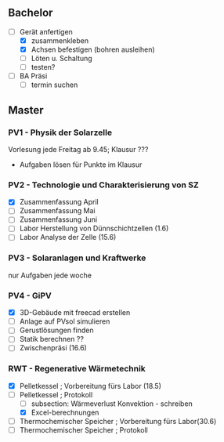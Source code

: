 
## Bachelor
- [ ] Gerät anfertigen
	- [x] zusammenkleben
	- [x] Achsen befestigen (bohren ausleihen)
	- [ ] Löten u. Schaltung
	- [ ] testen?
- [ ] BA Präsi
	- [ ] termin suchen

## Master
### PV1 - Physik der Solarzelle
Vorlesung jede Freitag ab 9.45; Klausur ???
- Aufgaben lösen für Punkte im Klausur
### PV2 - Technologie und Charakterisierung von SZ
- [x] Zusammenfassung April
- [ ] Zusammenfassung Mai
- [ ] Zusammenfassung Juni
- [ ] Labor Herstellung von Dünnschichtzellen (1.6)
- [ ] Labor Analyse der Zelle (15.6)

### PV3 - Solaranlagen und Kraftwerke
nur Aufgaben jede woche

### PV4 - GiPV
- [x] 3D-Gebäude mit freecad erstellen
- [ ] Anlage auf PVsol simulieren
- [ ] Gerustlösungen finden
- [ ] Statik berechnen ??
- [ ] Zwischenpräsi (16.6)

### RWT - Regenerative Wärmetechnik
- [x] Pelletkessel ; Vorbereitung fürs Labor (18.5)
- [ ] Pelletkessel ; Protokoll
	- [ ] subsection: Wärmeverlust Konvektion - schreiben
	- [x] Excel-berechnungen
- [ ] Thermochemischer Speicher ; Vorbereitung fürs Labor(30.6)
- [ ] Thermochemischer Speicher ; Protokoll